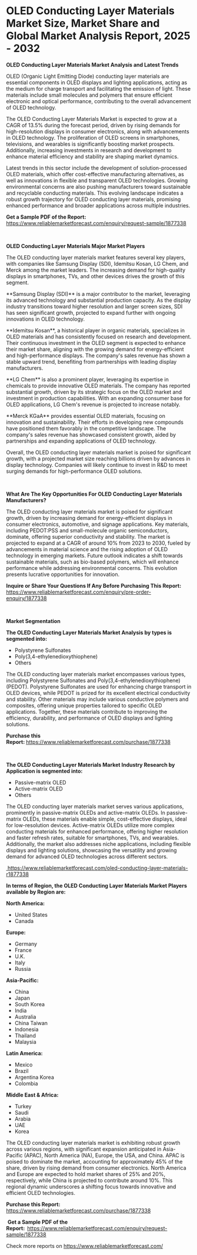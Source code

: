 <p><h1>OLED Conducting Layer Materials Market Size, Market Share and Global Market Analysis Report, 2025 - 2032</h1></p><p><strong>OLED Conducting Layer Materials Market Analysis and Latest Trends</strong></p>
<p><p>OLED (Organic Light Emitting Diode) conducting layer materials are essential components in OLED displays and lighting applications, acting as the medium for charge transport and facilitating the emission of light. These materials include small molecules and polymers that ensure efficient electronic and optical performance, contributing to the overall advancement of OLED technology.</p><p>The OLED Conducting Layer Materials Market is expected to grow at a CAGR of 13.5% during the forecast period, driven by rising demands for high-resolution displays in consumer electronics, along with advancements in OLED technology. The proliferation of OLED screens in smartphones, televisions, and wearables is significantly boosting market prospects. Additionally, increasing investments in research and development to enhance material efficiency and stability are shaping market dynamics.</p><p>Latest trends in this sector include the development of solution-processed OLED materials, which offer cost-effective manufacturing alternatives, as well as innovations in flexible and transparent OLED technologies. Growing environmental concerns are also pushing manufacturers toward sustainable and recyclable conducting materials. This evolving landscape indicates a robust growth trajectory for OLED conducting layer materials, promising enhanced performance and broader applications across multiple industries.</p></p>
<p><strong>Get a Sample PDF of the Report:&nbsp;</strong> <a href="https://www.reliablemarketforecast.com/enquiry/request-sample/1877338?utm_campaign=2190&utm_medium=2&utm_source=Github&utm_content=ia&utm_term=04022025&utm_id=oled-conducting-layer-materials">https://www.reliablemarketforecast.com/enquiry/request-sample/1877338</a></p>
<p>&nbsp;</p>
<p><strong>OLED Conducting Layer Materials Major Market Players</strong></p>
<p><p>The OLED conducting layer materials market features several key players, with companies like Samsung Display (SDI), Idemitsu Kosan, LG Chem, and Merck among the market leaders. The increasing demand for high-quality displays in smartphones, TVs, and other devices drives the growth of this segment.</p><p>**Samsung Display (SDI)** is a major contributor to the market, leveraging its advanced technology and substantial production capacity. As the display industry transitions toward higher resolution and larger screen sizes, SDI has seen significant growth, projected to expand further with ongoing innovations in OLED technology.</p><p>**Idemitsu Kosan**, a historical player in organic materials, specializes in OLED materials and has consistently focused on research and development. Their continuous investment in the OLED segment is expected to enhance their market share, aligning with the growing demand for energy-efficient and high-performance displays. The company's sales revenue has shown a stable upward trend, benefiting from partnerships with leading display manufacturers.</p><p>**LG Chem** is also a prominent player, leveraging its expertise in chemicals to provide innovative OLED materials. The company has reported substantial growth, driven by its strategic focus on the OLED market and investment in production capabilities. With an expanding consumer base for OLED applications, LG Chem's revenue is projected to increase notably.</p><p>**Merck KGaA** provides essential OLED materials, focusing on innovation and sustainability. Their efforts in developing new compounds have positioned them favorably in the competitive landscape. The company's sales revenue has showcased consistent growth, aided by partnerships and expanding applications of OLED technology.</p><p>Overall, the OLED conducting layer materials market is poised for significant growth, with a projected market size reaching billions driven by advances in display technology. Companies will likely continue to invest in R&D to meet surging demands for high-performance OLED solutions.</p></p>
<p>&nbsp;</p>
<p><strong>What Are The Key Opportunities For OLED Conducting Layer Materials Manufacturers?</strong></p>
<p><p>The OLED conducting layer materials market is poised for significant growth, driven by increasing demand for energy-efficient displays in consumer electronics, automotive, and signage applications. Key materials, including PEDOT:PSS and small-molecule organic semiconductors, dominate, offering superior conductivity and stability. The market is projected to expand at a CAGR of around 10% from 2023 to 2030, fueled by advancements in material science and the rising adoption of OLED technology in emerging markets. Future outlook indicates a shift towards sustainable materials, such as bio-based polymers, which will enhance performance while addressing environmental concerns. This evolution presents lucrative opportunities for innovation.</p></p>
<p><strong>Inquire or Share Your Questions If Any Before Purchasing This Report:</strong> <a href="https://www.reliablemarketforecast.com/enquiry/pre-order-enquiry/1877338?utm_campaign=2190&utm_medium=2&utm_source=Github&utm_content=ia&utm_term=04022025&utm_id=oled-conducting-layer-materials">https://www.reliablemarketforecast.com/enquiry/pre-order-enquiry/1877338</a></p>
<p>&nbsp;</p>
<p><strong>Market Segmentation</strong></p>
<p><strong>The OLED Conducting Layer Materials Market Analysis by types is segmented into:</strong></p>
<p><ul><li>Polystyrene Sulfonates</li><li>Poly(3,4-ethylenedioxythiophene)</li><li>Others</li></ul></p>
<p><p>The OLED conducting layer materials market encompasses various types, including Polystyrene Sulfonates and Poly(3,4-ethylenedioxythiophene) (PEDOT). Polystyrene Sulfonates are used for enhancing charge transport in OLED devices, while PEDOT is prized for its excellent electrical conductivity and stability. Other materials may include various conductive polymers and composites, offering unique properties tailored to specific OLED applications. Together, these materials contribute to improving the efficiency, durability, and performance of OLED displays and lighting solutions.</p></p>
<p><strong>Purchase this Report:&nbsp;</strong><a href="https://www.reliablemarketforecast.com/purchase/1877338?utm_campaign=2190&utm_medium=2&utm_source=Github&utm_content=ia&utm_term=04022025&utm_id=oled-conducting-layer-materials">https://www.reliablemarketforecast.com/purchase/1877338</a></p>
<p>&nbsp;</p>
<p><strong>The OLED Conducting Layer Materials Market Industry Research by Application is segmented into:</strong></p>
<p><ul><li>Passive-matrix OLED</li><li>Active-matrix OLED</li><li>Others</li></ul></p>
<p><p>The OLED conducting layer materials market serves various applications, prominently in passive-matrix OLEDs and active-matrix OLEDs. In passive-matrix OLEDs, these materials enable simple, cost-effective displays, ideal for low-resolution devices. Active-matrix OLEDs utilize more complex conducting materials for enhanced performance, offering higher resolution and faster refresh rates, suitable for smartphones, TVs, and wearables. Additionally, the market also addresses niche applications, including flexible displays and lighting solutions, showcasing the versatility and growing demand for advanced OLED technologies across different sectors.</p></p>
<p><a href="https://www.reliablemarketforecast.com/oled-conducting-layer-materials-r1877338?utm_campaign=2190&utm_medium=2&utm_source=Github&utm_content=ia&utm_term=04022025&utm_id=oled-conducting-layer-materials">&nbsp;https://www.reliablemarketforecast.com/oled-conducting-layer-materials-r1877338</a></p>
<p><strong>In terms of Region, the OLED Conducting Layer Materials Market Players available by Region are:</strong></p>
<p>
    <p> <strong> North America: </strong>
        <ul>
            <li>United States</li>
            <li>Canada</li>
        </ul>
        </p> 
    <p> <strong> Europe: </strong>
        <ul>
            <li>Germany</li>
            <li>France</li>
            <li>U.K.</li>
            <li>Italy</li>
            <li>Russia</li>
        </ul>
        </p> 
    <p> <strong> Asia-Pacific: </strong>
        <ul>
            <li>China</li>
            <li>Japan</li>
            <li>South Korea</li>
            <li>India</li>
            <li>Australia</li>
            <li>China Taiwan</li>
            <li>Indonesia</li>
            <li>Thailand</li>
            <li>Malaysia</li>
        </ul>
        </p> 
    <p> <strong> Latin America: </strong>
        <ul>
            <li>Mexico</li>
            <li>Brazil</li>
            <li>Argentina Korea</li>
            <li>Colombia</li>
        </ul>
        </p> 
    <p> <strong> Middle East & Africa: </strong>
        <ul>
            <li>Turkey</li>
            <li>Saudi</li>
            <li>Arabia</li>
            <li>UAE</li>
            <li>Korea</li>
        </ul>
    </p>
    </p>
<p><p>The OLED conducting layer materials market is exhibiting robust growth across various regions, with significant expansion anticipated in Asia-Pacific (APAC), North America (NA), Europe, the USA, and China. APAC is poised to dominate the market, accounting for approximately 45% of the share, driven by rising demand from consumer electronics. North America and Europe are expected to hold market shares of 25% and 20%, respectively, while China is projected to contribute around 10%. This regional dynamic underscores a shifting focus towards innovative and efficient OLED technologies.</p></p>
<p><strong>Purchase this Report: </strong><a href="https://www.reliablemarketforecast.com/purchase/1877338?utm_campaign=2190&utm_medium=2&utm_source=Github&utm_content=ia&utm_term=04022025&utm_id=oled-conducting-layer-materials">https://www.reliablemarketforecast.com/purchase/1877338</a></p>
<p>&nbsp;<strong>Get a Sample PDF of the Report:&nbsp;&nbsp;</strong><a href="https://www.reliablemarketforecast.com/enquiry/request-sample/1877338?utm_campaign=2190&utm_medium=2&utm_source=Github&utm_content=ia&utm_term=04022025&utm_id=oled-conducting-layer-materials">https://www.reliablemarketforecast.com/enquiry/request-sample/1877338</a></p>
<p><strong></strong></p>
<p>Check more reports on <a href="https://www.reliablemarketforecast.com/?utm_campaign=2190&utm_medium=2&utm_source=Github&utm_content=ia&utm_term=04022025&utm_id=oled-conducting-layer-materials">https://www.reliablemarketforecast.com/</a></p>